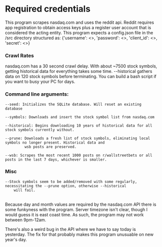<h1>Required credentials</h1>

This program scrapes nasdaq.com and uses the reddit api.  Reddit requires app registration to obtain access keys plus
a register user account that is considered the acting entity. This program expects a config.json file in the /src 
directory structured as: {'username': <>, 'password': <>, 'client_id': <>, 'secret': <>}

<h3> Crawl Rates </h3>

nasdaq.com has a 30 second crawl delay. With about ~7500 stock symbols, getting historical data for everything takes
some time. --historical gathers data on 120 stock symbols before terminating.  You can build a bash script if you want
to busy your PC for days.

<h3> Command line arguments: </h3>

    --seed: Initializes the SQLite database. Will reset an existing database

    --symbols: Downloads and insert the stock symbol list from nasdaq.com

    --historical: Begins downloading 10 years of historical data for all stock symbols currently without.

    --prune: Downloads a fresh list of stock symbols, eliminating local symbols no longer present. Historical data and
             wsb posts are preserved.

    --wsb: Scrapes the most recent 1000 posts on r/wallstreetbets or all posts in the last 7 days, whichever is smaller.


<h3>Misc</h3>

    --Stock symbols seem to be added/removed with some regularly, necessitating the --prune option, otherwise --historical 
        will fail. 
<br>
Because day and month values are required by the nasdaq.com API there is some funkyness with the program. Server 
timezone isn't clear, though I would guess it is east coast time. As such, the program may not work between 9pm-12am.

There's also a weird bug in the API where we have to say today is yesterday.  The fix for that probably makes this 
program unusuable on new year's day.




